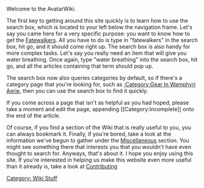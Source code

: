 Welcome to the AvatarWiki.

The first key to getting around this site quickly is to learn how to use
the search box, which is located to your left below the navigation
frame. Let's say you came here for a very specific purpose: you want to
know how to get the [Fatewalkers](Fatewalkers "wikilink"). All you have
to do is type in "fatewalkers" in the search box, hit go, and it should
come right up. The search box is also handy for more complex tasks.
Let's say you really need an item that will give you water breathing.
Once again, type "water breathing" into the search box, hit go, and all
the articles containing that term should pop up.

The search box now also queries categories by default, so if there's a
category page that you're looking for, such as [:Category:Gear In
Wamphyri Aerie](:Category:Gear_In_Wamphyri_Aerie "wikilink"), then you
can use the search box to find it quickly.

If you come across a page that isn't as helpful as you had hoped, please
take a moment and edit the page, appending \[\[Category:Incomplete\]\]
onto the end of the article.

Of course, if you find a section of the Wiki that is really useful to
you, you can always bookmark it. Finally, if you're bored, take a look
at the information we've begun to gather under the
[Miscellaneous](:Category:Miscellaneous.md "wikilink") section. You
might see something there that interests you that you wouldn't have even
thought to search for. Anyways, that's about it. I hope you enjoy using
this site. If you're interested in helping us make this website even
more useful than it already is, take a look at
[Contributing](Contributing "wikilink")

[Category: Wiki Stuff](Category:_Wiki_Stuff "wikilink")
